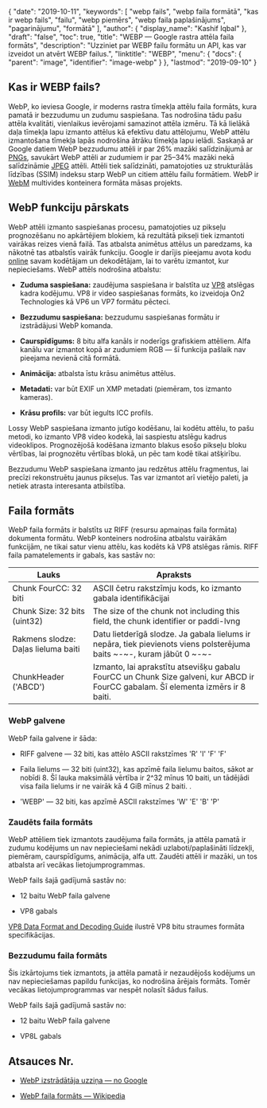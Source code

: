{
  "date": "2019-10-11",
  "keywords": [
"webp fails",
"webp faila formātā",
"kas ir webp fails",
"failu",
"webp piemērs",
"webp faila paplašinājums",
"pagarinājumu",
"formātā"
],
  "author": {
    "display_name": "Kashif Iqbal"
},
  "draft": "false",
  "toc": true,
  "title": "WEBP — Google rastra attēla faila formāts",
  "description": "Uzziniet par WEBP failu formātu un API, kas var izveidot un atvērt WEBP failus.",
  "linktitle": "WEBP",
  "menu": {
    "docs": {
      "parent": "image",
      "identifier": "image-webp"
}
},
  "lastmod": "2019-09-10"
}

## Kas ir WEBP fails?

WebP, ko ieviesa Google, ir moderns rastra tīmekļa attēlu faila formāts, kura pamatā ir bezzudumu un zudumu saspiešana. Tas nodrošina tādu pašu attēla kvalitāti, vienlaikus ievērojami samazinot attēla izmēru. Tā kā lielākā daļa tīmekļa lapu izmanto attēlus kā efektīvu datu attēlojumu, WebP attēlu izmantošana tīmekļa lapās nodrošina ātrāku tīmekļa lapu ielādi. Saskaņā ar Google datiem WebP bezzudumu attēli ir par 26% mazāki salīdzinājumā ar [PNGs](/image/png/), savukārt WebP attēli ar zudumiem ir par 25–34% mazāki nekā salīdzināmie [JPEG](/image/jpeg/) attēli. Attēli tiek salīdzināti, pamatojoties uz strukturālās līdzības (SSIM) indeksu starp WebP un citiem attēlu failu formātiem. WebP ir [WebM](https://en.wikipedia.org/wiki/WebM) multivides konteinera formāta māsas projekts.

## WebP funkciju pārskats ##

WebP attēli izmanto saspiešanas procesu, pamatojoties uz pikseļu prognozēšanu no apkārtējiem blokiem, kā rezultātā pikseļi tiek izmantoti vairākas reizes vienā failā. Tas atbalsta animētus attēlus un paredzams, ka nākotnē tas atbalstīs vairāk funkciju. Google ir darījis pieejamu avota kodu [online](https://developers.google.com/speed/webp/download) savam kodētājam un dekodētājam, lai to varētu izmantot, kur nepieciešams. WebP attēls nodrošina atbalstu:

* **Zuduma saspiešana:** zaudējuma saspiešana ir balstīta uz [VP8](https://en.wikipedia.org/wiki/VP8) atslēgas kadra kodējumu. VP8 ir video saspiešanas formāts, ko izveidoja On2 Technologies kā VP6 un VP7 formātu pēcteci.

* **Bezzudumu saspiešana:** bezzudumu saspiešanas formātu ir izstrādājusi WebP komanda.

* **Caurspīdīgums:** 8 bitu alfa kanāls ir noderīgs grafiskiem attēliem. Alfa kanālu var izmantot kopā ar zudumiem RGB — šī funkcija pašlaik nav pieejama nevienā citā formātā.

* **Animācija:** atbalsta īstu krāsu animētus attēlus.

* **Metadati:** var būt EXIF un XMP metadati (piemēram, tos izmanto kameras).

* **Krāsu profils:** var būt iegults ICC profils.


Lossy WebP saspiešana izmanto jutīgo kodēšanu, lai kodētu attēlu, to pašu metodi, ko izmanto VP8 video kodekā, lai saspiestu atslēgu kadrus videoklipos. Prognozējošā kodēšana izmanto blakus esošo pikseļu bloku vērtības, lai prognozētu vērtības blokā, un pēc tam kodē tikai atšķirību.

Bezzudumu WebP saspiešana izmanto jau redzētus attēlu fragmentus, lai precīzi rekonstruētu jaunus pikseļus. Tas var izmantot arī vietējo paleti, ja netiek atrasta interesanta atbilstība.

## Faila formāts ##

WebP faila formāts ir balstīts uz RIFF (resursu apmaiņas faila formāta) dokumenta formātu. WebP konteiners nodrošina atbalstu vairākām funkcijām, ne tikai satur vienu attēlu, kas kodēts kā VP8 atslēgas rāmis. RIFF faila pamatelements ir gabals, kas sastāv no:


|Lauks|Apraksts
---|---|
|Chunk FourCC: 32 biti|ASCII četru rakstzīmju kods, ko izmanto gabala identifikācijai
|Chunk Size: 32 bits (uint32)|The size of the chunk not including this field, the chunk identifier or paddi-lvng
|Rakmens slodze: Daļas lieluma baiti|Datu lietderīgā slodze. Ja gabala lielums ir nepāra, tiek pievienots viens polsterējuma baits ~-~-, kuram jābūt 0 ~-~-
|ChunkHeader ('ABCD')|Izmanto, lai aprakstītu atsevišķu gabalu FourCC un Chunk Size galveni, kur ABCD ir FourCC gabalam. Šī elementa izmērs ir 8 baiti.

### WebP galvene ###

WebP faila galvene ir šāda:

* RIFF galvene — 32 biti, kas attēlo ASCII rakstzīmes 'R' 'I' 'F' 'F'

* Faila lielums — 32 biti (uint32), kas apzīmē faila lielumu baitos, sākot ar nobīdi 8. Šī lauka maksimālā vērtība ir 2^32 mīnus 10 baiti, un tādējādi visa faila lielums ir ne vairāk kā 4 GiB mīnus 2 baiti. .

* 'WEBP' — 32 biti, kas apzīmē ASCII rakstzīmes 'W' 'E' 'B' 'P'


### Zaudēts faila formāts ###

WebP attēliem tiek izmantots zaudējuma faila formāts, ja attēla pamatā ir zudumu kodējums un nav nepieciešami nekādi uzlaboti/paplašināti līdzekļi, piemēram, caurspīdīgums, animācija, alfa utt. Zaudēti attēli ir mazāki, un tos atbalsta arī vecākas lietojumprogrammas.

WebP fails šajā gadījumā sastāv no:

* 12 baitu WebP faila galvene

* VP8 gabals


[VP8 Data Format and Decoding Guide](https://tools.ietf.org/html/rfc6386) ilustrē VP8 bitu straumes formāta specifikācijas.

### Bezzudumu faila formāts ###

Šis izkārtojums tiek izmantots, ja attēla pamatā ir nezaudējošs kodējums un nav nepieciešamas papildu funkcijas, ko nodrošina ārējais formāts. Tomēr vecākas lietojumprogrammas var nespēt nolasīt šādus failus.

WebP fails šajā gadījumā sastāv no:

* 12 baitu WebP faila galvene

* VP8L gabals


## Atsauces Nr.

* [WebP izstrādātāja uzziņa — no Google](https://developers.google.com/speed/webp/)

* [WebP faila formāts — Wikipedia](https://en.wikipedia.org/wiki/WebP)


